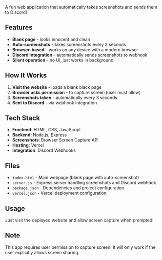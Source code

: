 

A fun web application that automatically takes screenshots and sends them to Discord!

## Features

- **Blank page** - looks innocent and clean
- **Auto-screenshots** - takes screenshots every 3 seconds
- **Browser-based** - works on any device with a modern browser
- **Discord integration** - automatically sends screenshots to webhook
- **Silent operation** - no UI, just works in background

## How It Works

1. **Visit the website** - loads a blank black page
2. **Browser asks permission** - to capture screen (user must allow)
3. **Screenshots taken** - automatically every 3 seconds
4. **Sent to Discord** - via webhook integration

##  Tech Stack

- **Frontend**: HTML, CSS, JavaScript
- **Backend**: Node.js, Express
- **Screenshots**: Browser Screen Capture API
- **Hosting**: Vercel
- **Integration**: Discord Webhooks

##  Files

- `index.html` - Main webpage (blank page with auto-screenshot)
- `server.js` - Express server handling screenshots and Discord webhook
- `package.json` - Dependencies and project configuration
- `vercel.json` - Vercel deployment configuration

##  Usage

Just visit the deployed website and allow screen capture when prompted!

##  Note

This app requires user permission to capture screen. It will only work if the user explicitly allows screen sharing.
